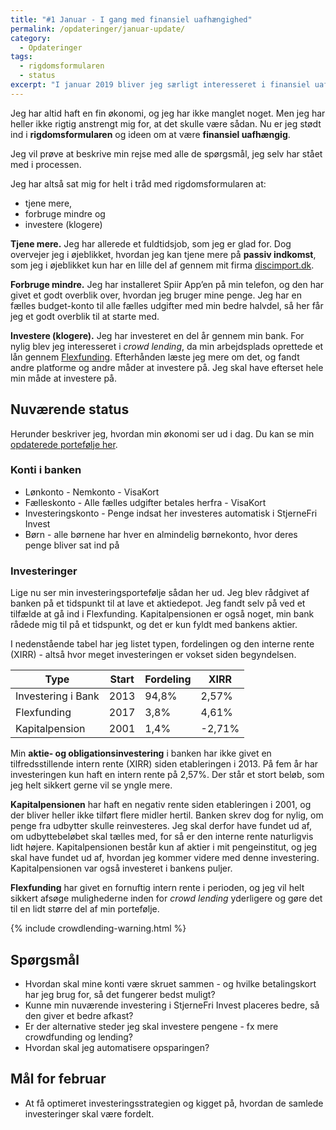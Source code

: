 ```yaml
---
title: "#1 Januar - I gang med finansiel uafhængighed"
permalink: /opdateringer/januar-update/
category:
  - Opdateringer
tags:
  - rigdomsformularen
  - status
excerpt: "I januar 2019 bliver jeg særligt interesseret i finansiel uafhængighed. Status på investeringer, crowdfunding og crowdlending status på rejsen mod FIRE."
---
```


Jeg har altid haft en fin økonomi, og jeg har ikke manglet noget. Men jeg har heller ikke rigtig anstrengt mig for, at det skulle være sådan. Nu er jeg stødt ind i **rigdomsformularen** og ideen om at være **finansiel uafhængig**.

Jeg vil prøve at beskrive min rejse med alle de spørgsmål, jeg selv har stået med i processen.

Jeg har altså sat mig for helt i tråd med rigdomsformularen at:

- tjene mere,
- forbruge mindre og
- investere (klogere)

**Tjene mere.** Jeg har allerede et fuldtidsjob, som jeg er glad for. Dog overvejer jeg i øjeblikket, hvordan jeg kan tjene mere på **passiv indkomst**, som jeg i øjeblikket kun har en lille del af gennem mit firma [discimport.dk](http://discimport.dk).

**Forbruge mindre.** Jeg har installeret Spiir App’en på min telefon, og den har givet et godt overblik over, hvordan jeg bruger mine penge. Jeg har en fælles budget-konto til alle fælles udgifter med min bedre halvdel, så her får jeg et godt overblik til at starte med.

**Investere (klogere).** Jeg har investeret en del år gennem min bank. For nylig blev jeg interesseret i _crowd lending_, da min arbejdsplads oprettede et lån gennem [Flexfunding](/platform/flexfunding/). Efterhånden læste jeg mere om det, og fandt andre platforme og andre måder at investere på. Jeg skal have efterset hele min måde at investere på.

## Nuværende status

Herunder beskriver jeg, hvordan min økonomi ser ud i dag. Du kan se min [opdaterede portefølje her](/portfolio/).

### Konti i banken

- Lønkonto - Nemkonto - VisaKort
- Fælleskonto - Alle fælles udgifter betales herfra - VisaKort
- Investeringskonto - Penge indsat her investeres automatisk i StjerneFri Invest
- Børn - alle børnene har hver en almindelig børnekonto, hvor deres penge bliver sat ind på

### Investeringer

Lige nu ser min investeringsportefølje sådan her ud. Jeg blev rådgivet af banken på et tidspunkt til at lave et aktiedepot. Jeg fandt selv på ved et tilfælde at gå ind i Flexfunding. Kapitalpensionen er også noget, min bank rådede mig til på et tidspunkt, og det er kun fyldt med bankens aktier.

I nedenstående tabel har jeg listet typen, fordelingen og den interne rente (XIRR) - altså hvor meget investeringen er vokset siden begyndelsen.

| Type               | Start | Fordeling | XIRR   |
|--------------------|-------|-----------|--------|
| Investering i Bank | 2013  | 94,8%     | 2,57%  |
| Flexfunding        | 2017  | 3,8%      | 4,61%  |
| Kapitalpension     | 2001  | 1,4%      | -2,71% |

Min **aktie- og obligationsinvestering** i banken har ikke givet en tilfredsstillende intern rente (XIRR) siden etableringen i 2013. På fem år har investeringen kun haft en intern rente på 2,57%. Der står et stort beløb, som jeg helt sikkert gerne vil se yngle mere.

**Kapitalpensionen** har haft en negativ rente siden etableringen i 2001, og der bliver heller ikke tilført flere midler hertil. Banken skrev dog for nylig, om penge fra udbytter skulle reinvesteres. Jeg skal derfor have fundet ud af, om udbyttebeløbet skal tælles med, for så er den interne rente naturligvis lidt højere. Kapitalpensionen består kun af aktier i mit pengeinstitut, og jeg skal have fundet ud af, hvordan jeg kommer videre med denne investering. Kapitalpensionen var også investeret i bankens puljer.

**Flexfunding** har givet en fornuftig intern rente i perioden, og jeg vil helt sikkert afsøge mulighederne inden for _crowd lending_ yderligere og gøre det til en lidt større del af min portefølje.

{% include crowdlending-warning.html %}

## Spørgsmål

- Hvordan skal mine konti være skruet sammen - og hvilke betalingskort har jeg brug for, så det fungerer bedst muligt?
- Kunne min nuværende investering i StjerneFri Invest placeres bedre, så den giver et bedre afkast?
- Er der alternative steder jeg skal investere pengene - fx mere crowdfunding og lending?
- Hvordan skal jeg automatisere opsparingen?

## Mål for februar

- At få optimeret investeringsstrategien og kigget på, hvordan de samlede investeringer skal være fordelt.
